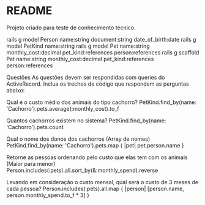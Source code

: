 # README

Projeto criado para teste de conhecimento técnico.


rails g model Person name:string document:string date_of_birth:date
rails g model PetKind name:string
rails g model Pet name:string monthly_cost:decimal pet_kind:references person:references
rails g scaffold Pet name:string monthly_cost:decimal pet_kind:references person:references


Questões
As questões devem ser respondidas com queries do ActiveRecord. Inclua os trechos de código que respondem as perguntas abaixo:

Qual é o custo médio dos animais do tipo cachorro?
  PetKind.find_by(name: 'Cachorro').pets.average(:monthly_cost).to_f

Quantos cachorros existem no sistema?
  PetKind.find_by(name: 'Cachorro').pets.count

Qual o nome dos donos dos cachorros (Array de nomes)
  PetKind.find_by(name: 'Cachorro').pets.map { |pet| pet.person.name }

Retorne as pessoas ordenando pelo custo que elas tem com os animais (Maior para menor)
  Person.includes(:pets).all.sort_by(&:monthly_spend).reverse

Levando em consideração o custo mensal, qual será o custo de 3 meses de cada pessoa?
  Person.includes(:pets).all.map { |person| [person.name, person.monthly_spend.to_f * 3] }
